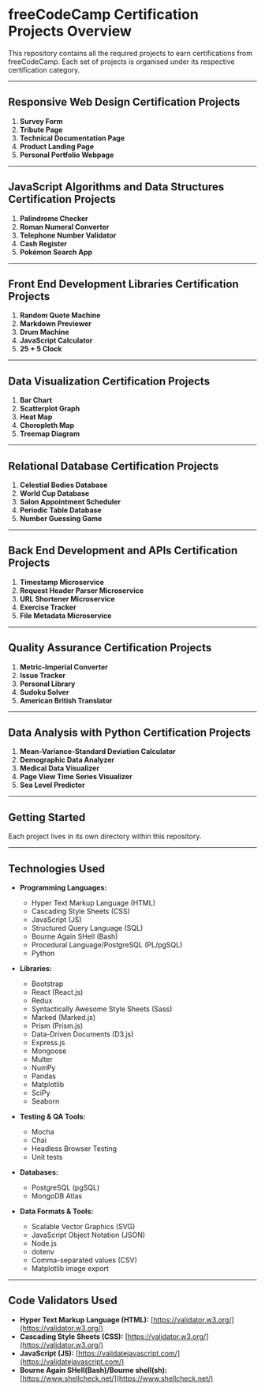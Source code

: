 # freeCodeCamp Certification Projects Overview

This repository contains all the required projects to earn certifications from freeCodeCamp. Each set of projects is organised under its respective certification category.

---

## Responsive Web Design Certification Projects

1. **Survey Form**
2. **Tribute Page**
3. **Technical Documentation Page**
4. **Product Landing Page**
5. **Personal Portfolio Webpage**

---

## JavaScript Algorithms and Data Structures Certification Projects

1. **Palindrome Checker**
2. **Roman Numeral Converter**
3. **Telephone Number Validator**
4. **Cash Register**
5. **Pokémon Search App**

---

## Front End Development Libraries Certification Projects

1. **Random Quote Machine**
2. **Markdown Previewer**
3. **Drum Machine**
4. **JavaScript Calculator**
5. **25 + 5 Clock**

---

## Data Visualization Certification Projects

1. **Bar Chart**
2. **Scatterplot Graph**
3. **Heat Map**
4. **Choropleth Map**
5. **Treemap Diagram**

---

## Relational Database Certification Projects

1. **Celestial Bodies Database**
2. **World Cup Database**
3. **Salon Appointment Scheduler**
4. **Periodic Table Database**
5. **Number Guessing Game**

---

## Back End Development and APIs Certification Projects

1. **Timestamp Microservice**
2. **Request Header Parser Microservice**
3. **URL Shortener Microservice**
4. **Exercise Tracker**
5. **File Metadata Microservice**

---

## Quality Assurance Certification Projects

1. **Metric‑Imperial Converter**  
2. **Issue Tracker**  
3. **Personal Library**  
4. **Sudoku Solver**  
5. **American British Translator**

---

## Data Analysis with Python Certification Projects

1. **Mean-Variance-Standard Deviation Calculator**  
2. **Demographic Data Analyzer**  
3. **Medical Data Visualizer**  
4. **Page View Time Series Visualizer**  
5. **Sea Level Predictor**

---

## Getting Started

Each project lives in its own directory within this repository.

---

## Technologies Used

- **Programming Languages:**
  - Hyper Text Markup Language (HTML)
  - Cascading Style Sheets (CSS)
  - JavaScript (JS)
  - Structured Query Language (SQL)
  - Bourne Again SHell (Bash)
  - Procedural Language/PostgreSQL (PL/pgSQL)
  - Python

- **Libraries:**
  - Bootstrap
  - React (React.js)
  - Redux
  - Syntactically Awesome Style Sheets (Sass)
  - Marked (Marked.js)
  - Prism (Prism.js)
  - Data-Driven Documents (D3.js)
  - Express.js
  - Mongoose
  - Multer
  - NumPy
  - Pandas
  - Matplotlib
  - SciPy
  - Seaborn
 
- **Testing & QA Tools:**
  - Mocha
  - Chai
  - Headless Browser Testing
  - Unit tests

- **Databases:**
  - PostgreSQL (pgSQL)
  - MongoDB Atlas

- **Data Formats & Tools:**
  - Scalable Vector Graphics (SVG)
  - JavaScript Object Notation (JSON)
  - Node.js
  - dotenv
  - Comma-separated values (CSV)
  - Matplotlib image export

---

## Code Validators Used

- **Hyper Text Markup Language (HTML):** [https://validator.w3.org/](https://validator.w3.org/)
- **Cascading Style Sheets (CSS):** [https://validator.w3.org/](https://validator.w3.org/)
- **JavaScript (JS):** [https://validatejavascript.com/](https://validatejavascript.com/)
- **Bourne Again SHell(Bash)/Bourne shell(sh):** [https://www.shellcheck.net/](https://www.shellcheck.net/)
